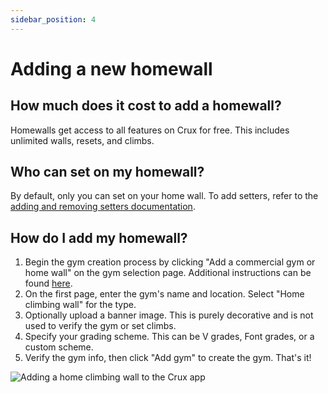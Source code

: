 ```yaml
---
sidebar_position: 4
---
```


# Adding a new homewall

## How much does it cost to add a homewall?

Homewalls get access to all features on Crux for free. This includes unlimited walls, resets, and climbs.

## Who can set on my homewall?

By default, only you can set on your home wall. To add setters, refer to the [adding and removing setters documentation](/docs/documentation-for-climbers/homewall-specific-features/adding-and-removing-setters.md).

## How do I add my homewall?

1. Begin the gym creation process by clicking "Add a commercial gym or home wall" on the gym selection page. Additional instructions can be found [here](/docs/documentation-for-climbers/getting-started/selecting-your-gym.md).
2. On the first page, enter the gym's name and location. Select "Home climbing wall" for the type.
3. Optionally upload a banner image. This is purely decorative and is not used to verify the gym or set climbs.
4. Specify your grading scheme. This can be V grades, Font grades, or a custom scheme.
5. Verify the gym info, then click "Add gym" to create the gym. That's it!

<img src="/img/creating-a-homewall-gym.png" alt="Adding a home climbing wall to the Crux app" class="screenshot" />
